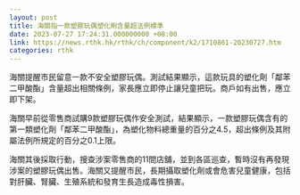 ```yaml
---
layout: post
title: 海關指一款塑膠玩偶塑化劑含量超法例標準
date: 2023-07-27 17:24:31.000000000 +08:00
link: https://news.rthk.hk/rthk/ch/component/k2/1710861-20230727.htm
categories: rthk
---
```


海關提醒市民留意一款不安全塑膠玩偶。測試結果顯示，這款玩具的塑化劑「鄰苯二甲酸酯」含量超出相關條例，家長應立即停止讓兒童把玩。商戶如有出售，應立即下架。

海關早前從零售商試購9款塑膠玩偶作安全測試，結果顯示，一款塑膠玩偶含有的第一類塑化劑「鄰苯二甲酸酯」，為塑化物料總重量的百分之4.5，超出條例及其附屬法例所規定的百分之0.1上限。

海關其後採取行動，搜查涉案零售商的11間店舖，並到各區巡查，暫時沒有再發現涉案的塑膠玩偶出售。海關又提醒市民，長期攝取塑化劑或會危害兒童健康，包括對肝臟、腎臟、生殖系統和發育生長造成毒性損害。
